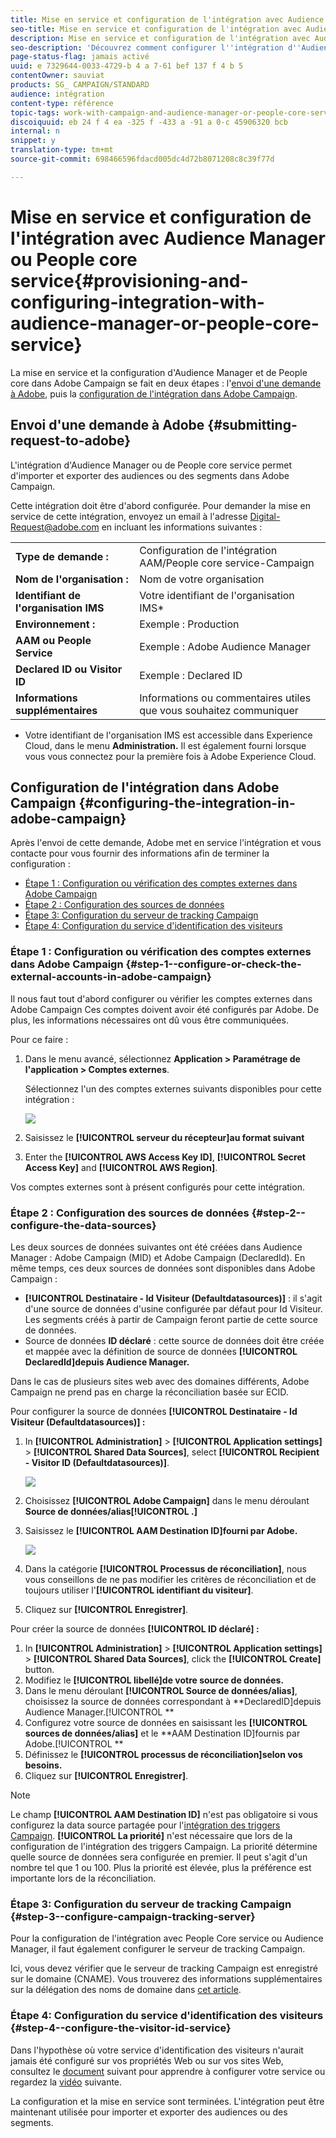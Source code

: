 ```yaml
---
title: Mise en service et configuration de l'intégration avec Audience Manager ou People core service
seo-title: Mise en service et configuration de l'intégration avec Audience Manager ou People core service
description: Mise en service et configuration de l'intégration avec Audience Manager ou People core service
seo-description: 'Découvrez comment configurer l''intégration d''Audience Manager/de People core service pour commencer à partager des audiences ou des segments avec les différentes solutions d''Adobe Experience Cloud. '
page-status-flag: jamais activé
uuid: e 7329644-0033-4729-b 4 a 7-61 bef 137 f 4 b 5
contentOwner: sauviat
products: SG_ CAMPAIGN/STANDARD
audience: intégration
content-type: référence
topic-tags: work-with-campaign-and-audience-manager-or-people-core-service
discoiquuid: eb 24 f 4 ea -325 f -433 a -91 a 0-c 45906320 bcb
internal: n
snippet: y
translation-type: tm+mt
source-git-commit: 698466596fdacd005dc4d72b8071208c8c39f77d

---
```



# Mise en service et configuration de l'intégration avec Audience Manager ou People core service{#provisioning-and-configuring-integration-with-audience-manager-or-people-core-service}

La mise en service et la configuration d'Audience Manager et de People core dans Adobe Campaign se fait en deux étapes : l'[envoi d'une demande à Adobe](../../integrating/using/provisioning-and-configuring-integration-with-audience-manager-or-people-core-service.md#submitting-request-to-adobe), puis la [configuration de l'intégration dans Adobe Campaign](../../integrating/using/provisioning-and-configuring-integration-with-audience-manager-or-people-core-service.md#configuring-the-integration-in-adobe-campaign).

## Envoi d'une demande à Adobe {#submitting-request-to-adobe}

L'intégration d'Audience Manager ou de People core service permet d'importer et exporter des audiences ou des segments dans Adobe Campaign.

Cette intégration doit être d'abord configurée. Pour demander la mise en service de cette intégration, envoyez un email à l'adresse [Digital-Request@adobe.com](mailto:Digital-Request@adobe.com) en incluant les informations suivantes :

<table> 
 <tbody> 
  <tr> 
   <td> <strong>Type de demande :</strong><br /> </td> 
   <td> Configuration de l'intégration AAM/People core service-Campaign </td> 
  </tr> 
  <tr> 
   <td> <strong>Nom de l'organisation :</strong><br /> </td> 
   <td> Nom de votre organisation </td> 
  </tr> 
  <tr> 
   <td> <strong>Identifiant de l'organisation IMS</strong><br /> </td> 
   <td> Votre identifiant de l'organisation IMS* </td> 
  </tr> 
  <tr> 
   <td> <strong>Environnement :</strong><br /> </td> 
   <td> Exemple : Production </td> 
  </tr> 
  <tr> 
   <td> <strong>AAM ou People Service</strong><br /> </td> 
   <td> Exemple : Adobe Audience Manager </td> 
  </tr> 
  <tr> 
   <td> <strong>Declared ID ou Visitor ID</strong><br /> </td> 
   <td> Exemple : Declared ID </td> 
  </tr> 
  <tr> 
   <td> <strong>Informations supplémentaires</strong><br /> </td> 
   <td> Informations ou commentaires utiles que vous souhaitez communiquer </td> 
  </tr> 
 </tbody> 
</table>

* Votre identifiant de l'organisation IMS est accessible dans Experience Cloud, dans le menu **Administration.** Il est également fourni lorsque vous vous connectez pour la première fois à Adobe Experience Cloud.

## Configuration de l'intégration dans Adobe Campaign {#configuring-the-integration-in-adobe-campaign}

Après l'envoi de cette demande, Adobe met en service l'intégration et vous contacte pour vous fournir des informations afin de terminer la configuration :

* [Étape 1 : Configuration ou vérification des comptes externes dans Adobe Campaign](../../integrating/using/provisioning-and-configuring-integration-with-audience-manager-or-people-core-service.md#step-1--configure-or-check-the-external-accounts-in-adobe-campaign)
* [Étape 2 : Configuration des sources de données](../../integrating/using/provisioning-and-configuring-integration-with-audience-manager-or-people-core-service.md#step-2--configure-the-data-sources)
* [Étape 3: Configuration du serveur de tracking Campaign](../../integrating/using/provisioning-and-configuring-integration-with-audience-manager-or-people-core-service.md#step-3--configure-campaign-tracking-server)
* [Étape 4: Configuration du service d'identification des visiteurs](../../integrating/using/provisioning-and-configuring-integration-with-audience-manager-or-people-core-service.md#step-4--configure-the-visitor-id-service)

### Étape 1 : Configuration ou vérification des comptes externes dans Adobe Campaign {#step-1--configure-or-check-the-external-accounts-in-adobe-campaign}

Il nous faut tout d'abord configurer ou vérifier les comptes externes dans Adobe Campaign Ces comptes doivent avoir été configurés par Adobe. De plus, les informations nécessaires ont dû vous être communiquées.

Pour ce faire :

1. Dans le menu avancé, sélectionnez **Application &gt; Paramétrage de l'application &gt; Comptes externes**.

   Sélectionnez l'un des comptes externes suivants disponibles pour cette intégration :

   ![](assets/integration_aam_1.png)

1. Saisissez le **[!UICONTROL serveur du récepteur]au format suivant**
1. Enter the **[!UICONTROL AWS Access Key ID]**, **[!UICONTROL Secret Access Key]** and **[!UICONTROL AWS Region]**.

Vos comptes externes sont à présent configurés pour cette intégration.

### Étape 2 : Configuration des sources de données {#step-2--configure-the-data-sources}

Les deux sources de données suivantes ont été créées dans Audience Manager : Adobe Campaign (MID) et Adobe Campaign (DeclaredId). En même temps, ces deux sources de données sont disponibles dans Adobe Campaign :

* **[!UICONTROL Destinataire - Id Visiteur (Defaultdatasources)]** : il s'agit d'une source de données d'usine configurée par défaut pour Id Visiteur. Les segments créés à partir de Campaign feront partie de cette source de données.
* Source de données **ID déclaré** : cette source de données doit être créée et mappée avec la définition de source de données **[!UICONTROL DeclaredId]depuis Audience Manager.**

Dans le cas de plusieurs sites web avec des domaines différents, Adobe Campaign ne prend pas en charge la réconciliation basée sur ECID.

Pour configurer la source de données **[!UICONTROL Destinataire - Id Visiteur (Defaultdatasources)] :**

1. In **[!UICONTROL Administration]** &gt; **[!UICONTROL Application settings]** &gt; **[!UICONTROL Shared Data Sources]**, select **[!UICONTROL Recipient - Visitor ID (Defaultdatasources)]**.

   ![](assets/integration_aam_2.png)

1. Choisissez **[!UICONTROL Adobe Campaign]** dans le menu déroulant **Source de données/alias[!UICONTROL .]**
1. Saisissez le **[!UICONTROL AAM Destination ID]fourni par Adobe.**

   ![](assets/integration_aam_3.png)

1. Dans la catégorie **[!UICONTROL Processus de réconciliation]**, nous vous conseillons de ne pas modifier les critères de réconciliation et de toujours utiliser l'**[!UICONTROL identifiant du visiteur]**.
1. Cliquez sur **[!UICONTROL Enregistrer]**.

Pour créer la source de données **[!UICONTROL ID déclaré] :**

1. In **[!UICONTROL Administration]** &gt; **[!UICONTROL Application settings]** &gt; **[!UICONTROL Shared Data Sources]**, click the **[!UICONTROL Create]** button.
1. Modifiez le **[!UICONTROL libellé]de votre source de données.**
1. Dans le menu déroulant **[!UICONTROL Source de données/alias]**, choisissez la source de données correspondant à **DeclaredID]depuis Audience Manager.[!UICONTROL **
1. Configurez votre source de données en saisissant les **[!UICONTROL sources de données/alias]** et le **AAM Destination ID]fournis par Adobe.[!UICONTROL **
1. Définissez le **[!UICONTROL processus de réconciliation]selon vos besoins.**
1. Cliquez sur **[!UICONTROL Enregistrer]**.

>[!NOTE]
>
>Le champ **[!UICONTROL AAM Destination ID]** n'est pas obligatoire si vous configurez la data source partagée pour l'[intégration des triggers Campaign](../../integrating/using/configuring-triggers-in-experience-cloud.md). **[!UICONTROL La priorité]** n'est nécessaire que lors de la configuration de l'intégration des triggers Campaign. La priorité détermine quelle source de données sera configurée en premier. Il peut s'agit d'un nombre tel que 1 ou 100. Plus la priorité est élevée, plus la préférence est importante lors de la réconciliation.

### Étape 3: Configuration du serveur de tracking Campaign {#step-3--configure-campaign-tracking-server}

Pour la configuration de l'intégration avec People Core service ou Audience Manager, il faut également configurer le serveur de tracking Campaign.

Ici, vous devez vérifier que le serveur de tracking Campaign est enregistré sur le domaine (CNAME). Vous trouverez des informations supplémentaires sur la délégation des noms de domaine dans [cet article](https://docs.campaign.adobe.com/doc/AC/en/technicalResources/Technotes/AdobeCampaign_Deliverability_Sub_Domain_Delegation.pdf).

### Étape 4: Configuration du service d'identification des visiteurs {#step-4--configure-the-visitor-id-service}

Dans l'hypothèse où votre service d'identification des visiteurs n'aurait jamais été configuré sur vos propriétés Web ou sur vos sites Web, consultez le [document](https://marketing.adobe.com/resources/help/en_US/mcvid/mcvid-setup-aam-analytics.html) suivant pour apprendre à configurer votre service ou regardez la [vidéo](https://helpx.adobe.com/marketing-cloud/how-to/email-marketing.html#step-two) suivante.

La configuration et la mise en service sont terminées. L'intégration peut être maintenant utilisée pour importer et exporter des audiences ou des segments.
